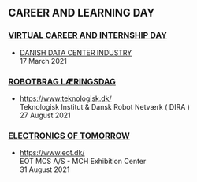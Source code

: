 ## CAREER AND LEARNING DAY

### [VIRTUAL CAREER AND INTERNSHIP DAY](https://www.ucl.dk/nyheder/business-og-digital-udvikling/45-it-studerende-blev-klogere-paa-datacenterbranchen-til-online-praktik--og-karrieredag)  

- [DANISH DATA CENTER INDUSTRY](https://www.datacenterindustrien.dk/)  
17 March 2021

### [ROBOTBRAG LÆRINGSDAG](https://www.dira.dk/kalender/dira-arrangementer/dira-business-og-robotbrag-2021/)

- https://www.teknologisk.dk/  
Teknologisk Institut & Dansk Robot Netværk ( DIRA )  
27 August 2021

### [ELECTRONICS OF TOMORROW](https://www.eot-expo.com/about/about-eot)

- https://www.eot.dk/  
EOT MCS A/S - MCH Exhibition Center  
31 August 2021
